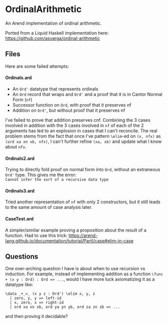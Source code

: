 # OrdinalArithmetic

An Arend implementation of ordinal arithmetic. 

Ported from a Liquid Haskell implementation here: https://github.com/asvarga/ordinal-arithmetic

## Files

Here are some failed attempts:

#### Ordinals.ard 

- An `Ord'` datatype that represents ordinals
- An `Ord` record that wraps and `Ord'` and a proof that it is in Cantor Normal Form (`nf`)
- Successor function on `Ord`, with proof that it preserves nf
- Addition on `Ord'`, but without proof that it preserves nf

I've failed to prove that addition preserves cnf. Combining the 3 cases involved in addition with the 3 cases involved in `nf` of each of the 2 arguments has led to an explosion in cases that I can't reconcile. The real problem stems from the fact that once I've pattern `\elim`-ed on `(x, nfx)` as `(ord xa xn xb, nfx)`, I can't further refine `(xa, xb)` and update what I know about `nfx`.

#### Ordinals2.ard

Trying to directly fold proof on normal form into `Ord`, without an extraneous `Ord'` type. This gives me the error: `Cannot infer the sort of a recursive data type`

#### Ordinals3.ard

Tried another representation of `nf` with only 2 constructors, but it still leads to the same amount of case analysis later.

#### CaseTest.ard

A simpler/similar example proving a proposition about the result of a function. Had to use this trick: https://arend-lang.github.io/documentation/tutorial/PartI/case#elim-in-case

## Questions

One over-arching question I have is about when to use recursion vs induction. For example, instead of implementing addition as a function `\func + (x y : Ord) : Ord => ...`, would I have more luck axiomatizing it as a datatype like: 

```arend
\data _+_=_ (x y z : Ord') \elim x, y, z
  | zero, y, y => left-id
  | x, zero, x => right-id
  | ord xa xn xb, ord ya yn yb, ord za zn zb => ...
```

and then proving it decidable?
